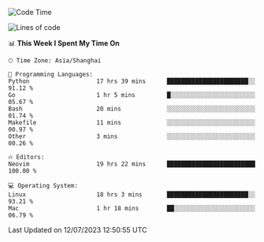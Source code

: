 <!--START_SECTION:waka-->
![Code Time](http://img.shields.io/badge/Code%20Time-1%2C436%20hrs%2037%20mins-blue)

![Lines of code](https://img.shields.io/badge/From%20Hello%20World%20I%27ve%20Written-261.8%20thousand%20lines%20of%20code-blue)

📊 **This Week I Spent My Time On** 

```text
🕑︎ Time Zone: Asia/Shanghai

💬 Programming Languages: 
Python                   17 hrs 39 mins      ███████████████████████░░   91.12 % 
Go                       1 hr 5 mins         █░░░░░░░░░░░░░░░░░░░░░░░░   05.67 % 
Bash                     20 mins             ░░░░░░░░░░░░░░░░░░░░░░░░░   01.74 % 
Makefile                 11 mins             ░░░░░░░░░░░░░░░░░░░░░░░░░   00.97 % 
Other                    3 mins              ░░░░░░░░░░░░░░░░░░░░░░░░░   00.26 % 

🔥 Editors: 
Neovim                   19 hrs 22 mins      █████████████████████████   100.00 % 

💻 Operating System: 
Linux                    18 hrs 3 mins       ███████████████████████░░   93.21 % 
Mac                      1 hr 18 mins        ██░░░░░░░░░░░░░░░░░░░░░░░   06.79 % 
```


 Last Updated on 12/07/2023 12:50:55 UTC
<!--END_SECTION:waka-->
